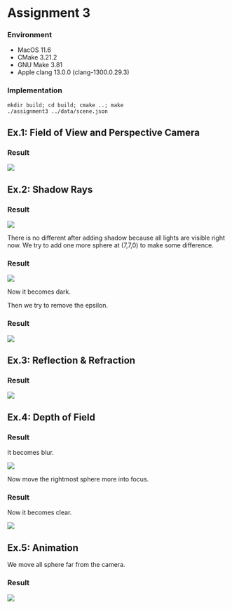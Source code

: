 Assignment 3
======================================

### Environment

- MacOS 11.6
- CMake 3.21.2
- GNU Make 3.81
- Apple clang 13.0.0 (clang-1300.0.29.3)

### Implementation

```
mkdir build; cd build; cmake ..; make
./assignment3 ../data/scene.json
```

Ex.1: Field of View and Perspective Camera
-----------------

### Result

![](result/raytrace_1.png?raw=true)


Ex.2: Shadow Rays
----------------------

### Result

![](result/raytrace_2.png?raw=true)

There is no different after adding shadow because all lights are visible right now.
We try to add one more sphere at (7,7,0) to make some difference.

### Result

![](result/raytrace_3.png?raw=true)

Now it becomes dark.

Then we try to remove the epsilon.

### Result

![](result/raytrace_7.png?raw=true)

Ex.3: Reflection & Refraction
----------------------

### Result

![](result/raytrace_6.png?raw=true)

Ex.4: Depth of Field
----------------------

### Result

It becomes blur.

![](result/raytrace_4.png?raw=true)

Now move the rightmost sphere more into focus.

### Result

Now it becomes clear.

![](result/raytrace_5.png?raw=true)

Ex.5: Animation
----------------------

We move all sphere far from the camera.

### Result

![](result/out.gif?raw=true)
